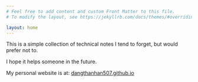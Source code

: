 ```yaml
---
# Feel free to add content and custom Front Matter to this file.
# To modify the layout, see https://jekyllrb.com/docs/themes/#overriding-theme-defaults

layout: home
---
```


This is a simple collection of technical notes I tend to forget, but would prefer not to. 

I hope it helps someone in the future. 

My personal website is at: [dangthanhan507.github.io](https://dangthanhan507.github.io)